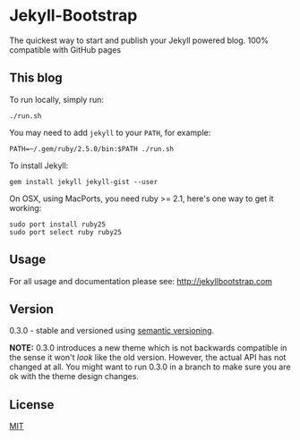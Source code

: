# Jekyll-Bootstrap

The quickest way to start and publish your Jekyll powered blog. 100% compatible with GitHub pages

## This blog

To run locally, simply run:

    ./run.sh

You may need to add `jekyll` to your `PATH`, for example:

    PATH=~/.gem/ruby/2.5.0/bin:$PATH ./run.sh

To install Jekyll:

    gem install jekyll jekyll-gist --user

On OSX, using MacPorts, you need ruby >= 2.1, here's one way to get it working:

    sudo port install ruby25
    sudo port select ruby ruby25

## Usage

For all usage and documentation please see: <http://jekyllbootstrap.com>

## Version

0.3.0 - stable and versioned using [semantic versioning](http://semver.org/).

**NOTE:** 0.3.0 introduces a new theme which is not backwards compatible in the sense it won't _look_ like the old version.
However, the actual API has not changed at all.
You might want to run 0.3.0 in a branch to make sure you are ok with the theme design changes.

## License

[MIT](http://opensource.org/licenses/MIT)
